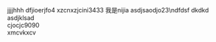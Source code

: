 jjjjhhh
dfjioerjfo4
xzcnxzjcini3433
我是nijia
asdjsaodjo23\ndfdsf
dkdkd<br />asdjklsad<br />cjocjc9090<br />xmcvkxcv